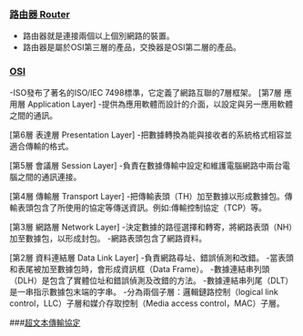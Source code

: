 ### [路由器 Router](https://zh.wikipedia.org/wiki/%E8%B7%AF%E7%94%B1%E5%99%A8)
- 路由器就是連接兩個以上個別網路的裝置。
- 路由器是屬於OSI第三層的產品，交換器是OSI第二層的產品。

### [OSI](https://zh.wikipedia.org/wiki/OSI%E6%A8%A1%E5%9E%8B)
-ISO發布了著名的ISO/IEC 7498標準，它定義了網路互聯的7層框架。
[第7層 應用層 Application Layer]
-提供為應用軟體而設計的介面，以設定與另一應用軟體之間的通訊。

[第6層 表達層 Presentation Layer]
-把數據轉換為能與接收者的系統格式相容並適合傳輸的格式。

[第5層 會議層 Session Layer]
-負責在數據傳輸中設定和維護電腦網路中兩台電腦之間的通訊連接。

[第4層 傳輸層 Transport Layer]
-把傳輸表頭（TH）加至數據以形成數據包。傳輸表頭包含了所使用的協定等傳送資訊。例如:傳輸控制協定（TCP）等。

[第3層 網路層 Network Layer]
-決定數據的路徑選擇和轉寄，將網路表頭（NH）加至數據包，以形成封包。
-網路表頭包含了網路資料。

[第2層 資料連結層 Data Link Layer]
-負責網路尋址、錯誤偵測和改錯。
-當表頭和表尾被加至數據包時，會形成資訊框（Data Frame）。
-數據連結串列頭（DLH）是包含了實體位址和錯誤偵測及改錯的方法。
-數據連結串列尾（DLT）是一串指示數據包末端的字串。
-分為兩個子層：邏輯鏈路控制（logical link control，LLC）子層和媒介存取控制（Media access control，MAC）子層。

###[超文本傳輸協定]()
